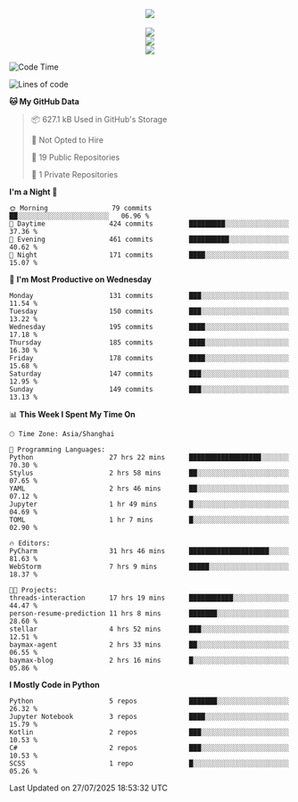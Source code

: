 <div align="center">
  <img src="https://readme-typing-svg.demolab.com?font=Zhi+Mang+Xing&size=40&pause=1000&color=000000&center=true&vCenter=true&lines=Baymax%E5%B0%8F%E6%8C%AF;Hello%20World"/><br/>
  <br/>
  <img src="https://skillicons.dev/icons?i=java,kotlin,python,c,cpp,html,css,javascript" /><br/>
  <img src="https://skillicons.dev/icons?i=spring,vue,pytorch,maven,gradle,mysql,sqlite,linux" /><br/>
  <img src="https://skillicons.dev/icons?i=idea,pycharm,webstorm,androidstudio,vscode,git,vim,md" /><br/>
</div>

<!--START_SECTION:waka-->
![Code Time](http://img.shields.io/badge/Code%20Time-1%2C178%20hrs%2048%20mins-blue)

![Lines of code](https://img.shields.io/badge/From%20Hello%20World%20I%27ve%20Written-6.1%20million%20lines%20of%20code-blue)

**🐱 My GitHub Data** 

> 📦 627.1 kB Used in GitHub's Storage 
 > 
> 🚫 Not Opted to Hire
 > 
> 📜 19 Public Repositories 
 > 
> 🔑 1 Private Repositories 
 > 
**I'm a Night 🦉** 

```text
🌞 Morning                79 commits          ██░░░░░░░░░░░░░░░░░░░░░░░   06.96 % 
🌆 Daytime                424 commits         █████████░░░░░░░░░░░░░░░░   37.36 % 
🌃 Evening                461 commits         ██████████░░░░░░░░░░░░░░░   40.62 % 
🌙 Night                  171 commits         ████░░░░░░░░░░░░░░░░░░░░░   15.07 % 
```
📅 **I'm Most Productive on Wednesday** 

```text
Monday                   131 commits         ███░░░░░░░░░░░░░░░░░░░░░░   11.54 % 
Tuesday                  150 commits         ███░░░░░░░░░░░░░░░░░░░░░░   13.22 % 
Wednesday                195 commits         ████░░░░░░░░░░░░░░░░░░░░░   17.18 % 
Thursday                 185 commits         ████░░░░░░░░░░░░░░░░░░░░░   16.30 % 
Friday                   178 commits         ████░░░░░░░░░░░░░░░░░░░░░   15.68 % 
Saturday                 147 commits         ███░░░░░░░░░░░░░░░░░░░░░░   12.95 % 
Sunday                   149 commits         ███░░░░░░░░░░░░░░░░░░░░░░   13.13 % 
```


📊 **This Week I Spent My Time On** 

```text
🕑︎ Time Zone: Asia/Shanghai

💬 Programming Languages: 
Python                   27 hrs 22 mins      ██████████████████░░░░░░░   70.30 % 
Stylus                   2 hrs 58 mins       ██░░░░░░░░░░░░░░░░░░░░░░░   07.65 % 
YAML                     2 hrs 46 mins       ██░░░░░░░░░░░░░░░░░░░░░░░   07.12 % 
Jupyter                  1 hr 49 mins        █░░░░░░░░░░░░░░░░░░░░░░░░   04.69 % 
TOML                     1 hr 7 mins         █░░░░░░░░░░░░░░░░░░░░░░░░   02.90 % 

🔥 Editors: 
PyCharm                  31 hrs 46 mins      ████████████████████░░░░░   81.63 % 
WebStorm                 7 hrs 9 mins        █████░░░░░░░░░░░░░░░░░░░░   18.37 % 

🐱‍💻 Projects: 
threads-interaction      17 hrs 19 mins      ███████████░░░░░░░░░░░░░░   44.47 % 
person-resume-prediction 11 hrs 8 mins       ███████░░░░░░░░░░░░░░░░░░   28.60 % 
stellar                  4 hrs 52 mins       ███░░░░░░░░░░░░░░░░░░░░░░   12.51 % 
baymax-agent             2 hrs 33 mins       ██░░░░░░░░░░░░░░░░░░░░░░░   06.55 % 
baymax-blog              2 hrs 16 mins       █░░░░░░░░░░░░░░░░░░░░░░░░   05.86 % 
```

**I Mostly Code in Python** 

```text
Python                   5 repos             ███████░░░░░░░░░░░░░░░░░░   26.32 % 
Jupyter Notebook         3 repos             ████░░░░░░░░░░░░░░░░░░░░░   15.79 % 
Kotlin                   2 repos             ███░░░░░░░░░░░░░░░░░░░░░░   10.53 % 
C#                       2 repos             ███░░░░░░░░░░░░░░░░░░░░░░   10.53 % 
SCSS                     1 repo              █░░░░░░░░░░░░░░░░░░░░░░░░   05.26 % 
```




 Last Updated on 27/07/2025 18:53:32 UTC
<!--END_SECTION:waka-->





